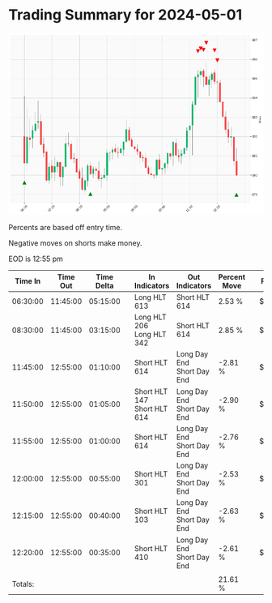
# Trading Summary for 2024-05-01

![Plot](2024-05-01_graph.png)

Percents are based off entry time.

Negative moves on shorts make money.

EOD is 12:55 pm

| Time In | Time Out | Time Delta |    | In Indicators | Out Indicators | Percent Move |    | Price In | Price Out | Dollar Move |
| ------- | -------- | ---------- | -- | ------------- | -------------- | ------------ | -- | -------- | --------- | ----------- |
| 06:30:00 | 11:45:00 | 05:15:00 | | Long HLT 613 | Short HLT 614 | 2.53 % | | $180.63 | $185.20 | $4.57 |
| 08:30:00 | 11:45:00 | 03:15:00 | | Long HLT 206<br>Long HLT 342 | Short HLT 614 | 2.85 % | | $180.07 | $185.20 | $5.13 |
| 11:45:00 | 12:55:00 | 01:10:00 | | Short HLT 614 | Long Day End<br>Short Day End | -2.81 % | | $185.20 | $180.00 | $-5.20 |
| 11:50:00 | 12:55:00 | 01:05:00 | | Short HLT 147<br>Short HLT 614 | Long Day End<br>Short Day End | -2.90 % | | $185.37 | $180.00 | $-5.37 |
| 11:55:00 | 12:55:00 | 01:00:00 | | Short HLT 614 | Long Day End<br>Short Day End | -2.76 % | | $185.10 | $180.00 | $-5.10 |
| 12:00:00 | 12:55:00 | 00:55:00 | | Short HLT 301 | Long Day End<br>Short Day End | -2.53 % | | $184.68 | $180.00 | $-4.68 |
| 12:15:00 | 12:55:00 | 00:40:00 | | Short HLT 103 | Long Day End<br>Short Day End | -2.63 % | | $184.86 | $180.00 | $-4.86 |
| 12:20:00 | 12:55:00 | 00:35:00 | | Short HLT 410 | Long Day End<br>Short Day End | -2.61 % | | $184.82 | $180.00 | $-4.82 |
|  |  |  |  |  |  |  | |  |  |  |
| Totals: |  |  |  |  |  | 21.61 % | |  |  | $39.73 |